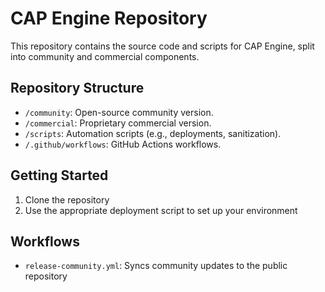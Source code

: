 # CAP Engine Repository

This repository contains the source code and scripts for CAP Engine, split into community and commercial components.

## Repository Structure

- `/community`: Open-source community version.
- `/commercial`: Proprietary commercial version.
- `/scripts`: Automation scripts (e.g., deployments, sanitization).
- `/.github/workflows`: GitHub Actions workflows.

## Getting Started

1. Clone the repository
2. Use the appropriate deployment script to set up your environment

## Workflows

- `release-community.yml`: Syncs community updates to the public repository

